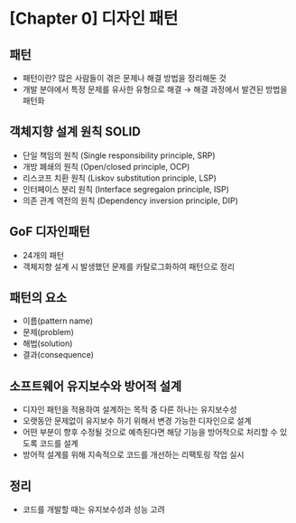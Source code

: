 # [Chapter 0] 디자인 패턴

## 패턴

- 패턴이란? 많은 사람들이 겪은 문제나 해결 방법을 정리해둔 것
- 개발 분야에서 특정 문제를 유사한 유형으로 해결 → 해결 과정에서 발견된 방법을 패턴화

## 객체지향 설계 원칙 SOLID

- 단일 책임의 원칙 (Single responsibility principle, SRP)
- 개방 폐쇄의 원칙 (Open/closed principle, OCP)
- 리스코프 치환 원칙 (Liskov substitution principle, LSP)
- 인터페이스 분리 원칙 (Interface segregaion principle, ISP)
- 의존 관계 역전의 원칙 (Dependency inversion principle, DIP)

## GoF 디자인패턴

- 24개의 패턴
- 객체지향 설계 시 발생했던 문제를 카탈로그화하여 패턴으로 정리

## 패턴의 요소

- 이름(pattern name)
- 문제(problem)
- 해법(solution)
- 결과(consequence)

## 소프트웨어 유지보수와 방어적 설계

- 디자인 패턴을 적용하여 설계하는 목적 중 다른 하나는 유지보수성
- 오랫동안 문제없이 유지보수 하기 위해서 변경 가능한 디자인으로 설계
- 어떤 부분이 향후 수정될 것으로 예측된다면 해당 기능을 방어적으로 처리할 수 있도록 코드를 설계
- 방어적 설계를 위해 지속적으로 코드를 개선하는 리팩토링 작업 실시

## 정리

- 코드를 개발할 때는 유지보수성과 성능 고려